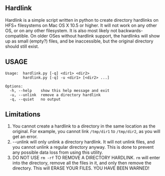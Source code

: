Hardlink
--------

Hardlink is a simple script written in python to create directory
hardlinks on HFS+ filesystems on Mac OS X 10.5 or higher. It will
not work on any other OS, or on any other filesystem. It is also
most likely not backwards-compatible. On older OSes without hardlink
support, the hardlinks will show up as small (empty?) files, and be
inaccessible, but the original directory should still exist.

USAGE
-----

    Usage:	hardlink.py [-q] <dir1> <dir2>
    		hardlink.py [-q] -u <dir1> [<dir2> ...]
    
    Options:
      -h, --help    show this help message and exit
      -u, --unlink  remove a directory hardlink
      -q, --quiet   no output
    
Limitations
-----------

1. You cannot create a hardlink to a directory in the same location as
   the original. For example, you cannot link `/tmp/dir1` to `/tmp/dir2`,
   as you will get an error.
2. --unlink will only unlink a directory hardlink. It will not unlink
   files, and you cannot unlink a regular directory anyway. This is done
   to prevent any possible data loss from using this utility.
3. DO NOT USE `rm -rf` TO REMOVE A DIRECTORY HARDLINK. `rm` will enter into
   the directory, remove all the files in it, and only then remove the
   directory. This will ERASE YOUR FILES. YOU HAVE BEEN WARNED!
